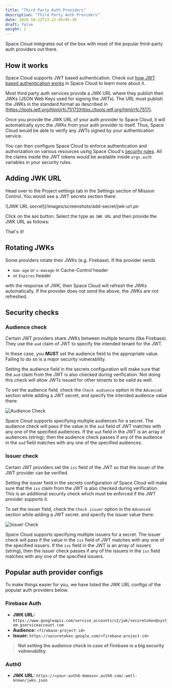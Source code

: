 ```yaml
---
title: "Third Party Auth Providers"
description: "Third Party Auth Providers"
date: 2020-10-22T13:22:45+05:30
draft: false
weight: 2
---
```


Space Cloud integrates out of the box with most of the popular third-party auth providers out there.

## How it works

Space Cloud supports JWT based authentication. Check out [how JWT based authentication works](/security/jwt-based-authentication) in Space Cloud to learn more about it. 

Most third party auth services provide a JWK URL where they publish their JWKs (JSON Web Keys used for signing the JWTs). The URL must publish the JWKs in the standard format as described in [https://tools.ietf.org/html/rfc7517](https://tools.ietf.org/html/rfc7517).

Once you provide the JWK URL of your auth provider to Space Cloud, it will automatically sync the JWKs from your auth provider to itself. Thus, Space Cloud would be able to verify any JWTs signed by your authentication service. 

You can then configure Space Cloud to enforce authentication and authorization on various resources using Space Cloud's [security rules](/security/security-rules). All the claims inside the JWT tokens would be available inside `args.auth` variables in your security rules. 

## Adding JWK URL

Head over to the Project settings tab in the Settings section of Mission Control. You would see a JWT secrets section there:

![JWK URL secret](/images/screenshots/add-secret/jwk-url.pn

Click on the `Add` button. Select the type as `JWK URL` and then provide the JWK URL as follows:

That's it!

## Rotating JWKs

Some providers rotate their JWKs (e.g. Firebase). If the provider sends

- `max-age` or `s-maxage` in Cache-Control header
- or `Expires` header

with the response of JWK, then Space Cloud will refresh the JWKs automatically. If the provider does not send the above, the JWKs are not refreshed.

## Security checks

### Audience check

Certain JWT providers share JWKs between multiple tenants (like Firebase). They use the `aud` claim of JWT to specify the intended tenant for the JWT. 

In these case, you **MUST** set the audience field to the appropriate value. Failing to do so is a major security vulnerability.

Setting the audience field in the secrets configuration will make sure that the `aud` claim from the JWT is also checked during verification. Not doing this check will allow JWTs issued for other tenants to be valid as well.

To set the audience field, check the `Check audience` option in the `Advanced` section while adding a JWT secret, and specify the intended audience value there: 

![Audience Check](/images/screenshots/add-secret/audience-check.png)

Space Cloud supports specifying multiple audiences for a secret. The audience check will pass if the value in the `aud` field of JWT matches with any one of the specified audiences. If the `aud` field in the JWT is an array of audiences (string), then the audience check passes if any of the audience in the `aud` field matches with any one of the specified audiences.

### Issuer check

Certain JWT providers set the `iss` field of the JWT so that the issuer of the JWT provider can be verified. 

Setting the issuer field in the secrets configuration of Space Cloud will make sure that the `iss` claim from the JWT is also checked during verification. This is an additional security check which must be enforced if the JWT provider supports it.  

To set the issuer field, check the `Check issuer` option in the `Advanced` section while adding a JWT secret. and specify the issuer value there: 

![Issuer Check](/images/screenshots/add-secret/issuer-check.png)

Space Cloud supports specifying multiple issuers for a secret. The issuer check will pass if the value in the `iss` field of JWT matches with any one of the specified issuers. If the `iss` field in the JWT is an array of issuers (string), then the issuer check passes if any of the issuers in the `iss` field matches with any one of the specified issuers.

## Popular auth provider configs

To make things easier for you, we have listed the JWK URL configs of the popular auth providers below.

### Firebase Auth

- **JWK URL:** `https://www.googleapis.com/service_accounts/v1/jwk/securetoken@system.gserviceaccount.com`
- **Audience:** `<firebase-project-id>`
- **Issuer:** `https://securetoken.google.com/<firebase-project-id>`

> **Not setting the audience check in case of Firebase is a big security vulnerability.**

### Auth0

- **JWK URL:** `https://<your-auth0-domain>.auth0.com/.well-known/jwks.json`
